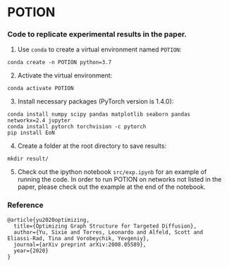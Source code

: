 # POTION
### Code to replicate experimental results in the paper.
1. Use `conda` to create a virtual environment named `POTION`:
```
conda create -n POTION python=3.7
```

2. Activate the virtual environment:
```
conda activate POTION
```

3. Install necessary packages (PyTorch version is 1.4.0):
```
conda install numpy scipy pandas matplotlib seaborn pandas networkx=2.4 jupyter
conda install pytorch torchvision -c pytorch
pip install EoN
```

4. Create a folder at the root directory to save results:
```
mkdir result/
```


5. Check out the ipython notebook `src/exp.ipynb` for an example of running the code. In order to run POTION on networks not listed in the paper, please check out the example at the end of the notebook.


### Reference
```
@article{yu2020optimizing,
  title={Optimizing Graph Structure for Targeted Diffusion},
  author={Yu, Sixie and Torres, Leonardo and Alfeld, Scott and Eliassi-Rad, Tina and Vorobeychik, Yevgeniy},
  journal={arXiv preprint arXiv:2008.05589},
  year={2020}
}
```
